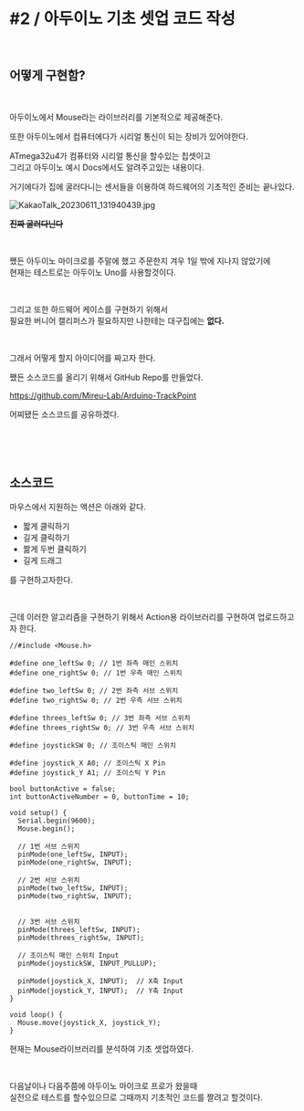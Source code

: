 # #2 / 아두이노 기초 셋업 코드 작성

<br>

## 어떻게 구현함?

<br>

아두이노에서 Mouse라는 라이브러리를 기본적으로 제공해준다. 

또한 아두이노에서 컴퓨터에다가 시리얼 통신이 되는 장비가 있어야한다.

ATmega32u4가 컴퓨터와 시리얼 통신을 할수있는 칩셋이고 \
그리고 아두이노 예시 Docs에서도 알려주고있는 내용이다.

거기에다가 집에 굴러다니는 센서들을 이용하여 하드웨어의 기초적인 준비는 끝나있다.

![KakaoTalk_20230611_131940439.jpg](https://s3-us-west-2.amazonaws.com/secure.notion-static.com/aa5e4749-9a81-4ac1-ac94-d35804f1f46a/KakaoTalk_20230611_131940439.jpg)

**~~진짜 굴러다닌다~~**

<br>

쨌든 아두이노 마이크로를 주말에 했고 주문한지 겨우 1일 밖에 지나지 않았기에 \
현재는 테스트로는 아두이노 Uno를 사용할것이다.

<br>

그리고 또한 하드웨어 케이스를 구현하기 위해서\
필요한 버니어 캘리퍼스가 필요하지만 나한테는 대구집에는 **없다.**

<br>

그래서 어떻게 할지 아이디어를 짜고자 한다.

쨌든 소스코드를 올리기 위해서 GitHub Repo를 만들었다.

https://github.com/Mireu-Lab/Arduino-TrackPoint

어찌됐든 소스코드를 공유하겠다.


<br><br><br>


## 소스코드

마우스에서 지원하는 액션은 아래와 같다.

- 짧게 클릭하기
- 길게 클릭하기
- 짦게 두번 클릭하기
- 길게 드래그

를 구현하고자한다.

<br>

근데 이러한 알고리즘을 구현하기 위해서 Action용 라이브러리를 구현하여 업로드하고자 한다.

```arduino
//#include <Mouse.h>

#define one_leftSw 0; // 1번 좌측 매인 스위치
#define one_rightSw 0; // 1번 우측 매인 스위치

#define two_leftSw 0; // 2번 좌측 서브 스위치
#define two_rightSw 0; // 2번 우측 서브 스위치

#define threes_leftSw 0; // 3번 좌측 서브 스위치
#define threes_rightSw 0; // 3번 우측 서브 스위치

#define joystickSW 0; // 조이스틱 매인 스위치

#define joystick_X A0; // 조이스틱 X Pin
#define joystick_Y A1; // 조이스틱 Y Pin

bool buttonActive = false;
int buttonActiveNumber = 0, buttonTime = 10;

void setup() {
  Serial.begin(9600);
  Mouse.begin();

  // 1번 서브 스위치
  pinMode(one_leftSw, INPUT);
  pinMode(one_rightSw, INPUT);

  // 2번 서브 스위치
  pinMode(two_leftSw, INPUT);
  pinMode(two_rightSw, INPUT);

      
  // 3번 서브 스위치
  pinMode(threes_leftSw, INPUT);
  pinMode(threes_rightSw, INPUT);

  // 조이스틱 매인 스위치 Input
  pinMode(joystickSW, INPUT_PULLUP);

  pinMode(joystick_X, INPUT);  // X축 Input
  pinMode(joystick_Y, INPUT);  // Y축 Input
}

void loop() {
  Mouse.move(joystick_X, joystick_Y);
}
```

현재는 Mouse라이브러리를 분석하여 기초 셋업하였다.

<br>

다음날이나 다음주쯤에 아두이노 마이크로 프로가 왔을때\
실전으로 테스트를 할수있으므로 그때까지 기초적인 코드를 짤려고 할것이다.
